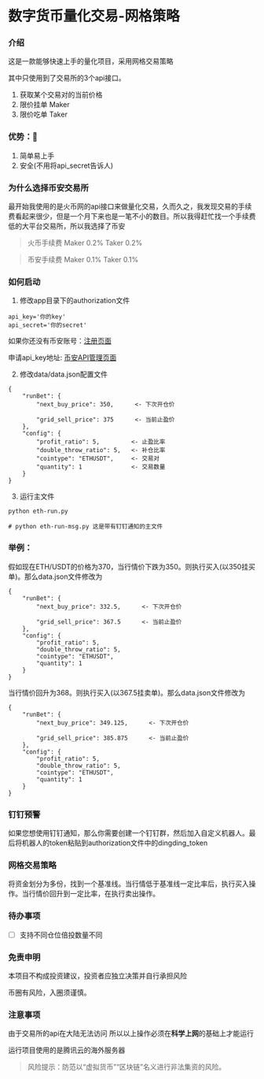 # 数字货币量化交易-网格策略

### 介绍
这是一款能够快速上手的量化项目，采用网格交易策略

其中只使用到了交易所的3个api接口。
1. 获取某个交易对的当前价格
2. 限价挂单 Maker
3. 限价吃单 Taker

### 优势：🎉
1. 简单易上手
2. 安全(不用将api_secret告诉人)

### 为什么选择币安交易所
最开始我使用的是火币网的api接口来做量化交易，久而久之，我发现交易的手续费看起来很少，但是一个月下来也是一笔不小的数目。所以我得赶忙找一个手续费低的大平台交易所，所以我选择了币安
> 火币手续费 Maker 0.2% Taker 0.2%

> 币安手续费 Maker 0.1% Taker 0.1%

### 如何启动

1. 修改app目录下的authorization文件

```
api_key='你的key'
api_secret='你的secret'
```

如果你还没有币安账号：[注册页面](https://www.binance.com/cn/register?ref=50178251)

申请api_key地址: [币安API管理页面](https://www.binance.com/cn/usercenter/settings/api-management)

2. 修改data/data.json配置文件
```
{
    "runBet": {
        "next_buy_price": 350,      <- 下次开仓价
         
        "grid_sell_price": 375      <- 当前止盈价
    },
    "config": {
        "profit_ratio": 5,         <- 止盈比率
        "double_throw_ratio": 5,   <- 补仓比率
        "cointype": "ETHUSDT",     <- 交易对
        "quantity": 1              <- 交易数量
    }
}
```
3. 运行主文件
```
python eth-run.py

# python eth-run-msg.py 这是带有钉钉通知的主文件
```
### 举例：
假如现在ETH/USDT的价格为370，当行情价下跌为350。则执行买入(以350挂买单)。那么data.json文件修改为
```
{
    "runBet": {
        "next_buy_price": 332.5,      <- 下次开仓价
         
        "grid_sell_price": 367.5      <- 当前止盈价
    },
    "config": {
        "profit_ratio": 5,         
        "double_throw_ratio": 5,  
        "cointype": "ETHUSDT",     
        "quantity": 1              
    }
}
```

当行情价回升为368。则执行买入(以367.5挂卖单)。那么data.json文件修改为
```
{
    "runBet": {
        "next_buy_price": 349.125,      <- 下次开仓价
         
        "grid_sell_price": 385.875      <- 当前止盈价
    },
    "config": {
        "profit_ratio": 5,         
        "double_throw_ratio": 5,  
        "cointype": "ETHUSDT",     
        "quantity": 1              
    }
}
```
### 钉钉预警

如果您想使用钉钉通知，那么你需要创建一个钉钉群，然后加入自定义机器人。最后将机器人的token粘贴到authorization文件中的dingding_token


### 网格交易策略
将资金划分为多份，找到一个基准线。当行情低于基准线一定比率后，执行买入操作。当行情价回升到一定比率，在执行卖出操作。

### 待办事项
- [ ] 支持不同仓位倍投数量不同

### 免责申明
本项目不构成投资建议，投资者应独立决策并自行承担风险

币圈有风险，入圈须谨慎。
### 注意事项
由于交易所的api在大陆无法访问
所以以上操作必须在**科学上网**的基础上才能运行

运行项目使用的是腾讯云的海外服务器

> 风险提示：防范以“虚拟货币”“区块链”名义进行非法集资的风险。